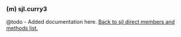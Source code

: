 ### (m) sjl.curry3
@todo - Added documentation here.
[Back to sjl direct members and methods list.](#sjl-direct-members-and-methods)
